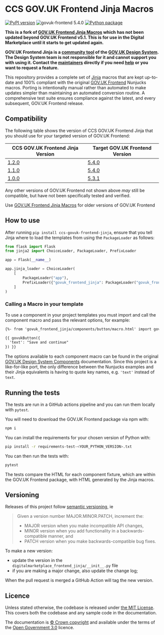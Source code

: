 # CCS GOV.UK Frontend Jinja Macros

[![PyPI version](https://badge.fury.io/py/ccs-govuk-frontend-jinja.svg)](https://pypi.org/project/ccs-govuk-frontend-jinja/)
![govuk-frontend 5.4.0](https://img.shields.io/badge/govuk--frontend%20version-5.4.0-005EA5?logo=gov.uk&style=flat)
[![Python package](https://github.com/tim-s-ccs/ccs-govuk-frontend-jinja/actions/workflows/python-package.yml/badge.svg)](https://github.com/tim-s-ccs/ccs-govuk-frontend-jinja/actions/workflows/python-package.yml)

**This is a fork of [GOV.UK Frontend Jinja Macros](https://github.com/LandRegistry/govuk-frontend-jinja) which has not been updated beyond GOV.UK Frontend v5.1. This is for use in the Digital Marketplace until it starts to get updated again.**

**GOV.UK Frontend Jinja is a [community tool](https://design-system.service.gov.uk/community/resources-and-tools/) of the [GOV.UK Design System](https://design-system.service.gov.uk/). The Design System team is not responsible for it and cannot support you with using it. Contact the [maintainers](#contributors) directly if you need [help](#support) or you want to request a feature.**

This repository provides a complete set of [Jinja](https://jinja.palletsprojects.com/) macros that are kept up-to-date and 100% compliant with the original [GOV.UK Frontend](https://github.com/alphagov/govuk-frontend) Nunjucks macros. Porting is intentionally manual rather than automated to make updates simpler than maintaining an automated conversion routine. A comprehensive test suite ensures compliance against the latest, and every subsequent, GOV.UK Frontend release.


## Compatibility

The following table shows the version of CCS GOV.UK Frontend Jinja that you should use for your targeted version of GOV.UK Frontend:

| CCS GOV.UK Frontend Jinja Version | Target GOV.UK Frontend Version |
| ----------------------------- | ------------------------------ |
| [1.2.0](https://github.com/tim-s-ccs/ccs-govuk-frontend-jinja/releases/tag/1.2.0) | [5.4.0](https://github.com/alphagov/govuk-frontend/releases/tag/v5.4.0) |
| [1.1.0](https://github.com/tim-s-ccs/ccs-govuk-frontend-jinja/releases/tag/1.1.0) | [5.4.0](https://github.com/alphagov/govuk-frontend/releases/tag/v5.4.0) |
| [1.0.0](https://github.com/tim-s-ccs/ccs-govuk-frontend-jinja/releases/tag/1.0.0) | [5.3.1](https://github.com/alphagov/govuk-frontend/releases/tag/v5.3.1) |

Any other versions of GOV.UK Frontend not shown above _may_ still be compatible, but have not been specifically tested and verified.

Use [GOV.UK Frontend Jinja Macros](https://github.com/LandRegistry/govuk-frontend-jinja) for older versions of GOV.UK Frontend

## How to use

After running `pip install ccs-govuk-frontend-jinja`, ensure that you tell Jinja where to load the templates from using the `PackageLoader` as follows:

```python
from flask import Flask
from jinja2 import ChoiceLoader, PackageLoader, PrefixLoader

app = Flask(__name__)

app.jinja_loader = ChoiceLoader(
    [
        PackageLoader("app"),
        PrefixLoader({"govuk_frontend_jinja": PackageLoader("govuk_frontend_jinja")}),
    ]
)
```

### Calling a Macro in your template

To use a component in your project templates you must import and call the component macro and pass the relevant options, for example:

```html
{%- from 'govuk_frontend_jinja/components/button/macro.html' import govukButton -%}

{{ govukButton({
  'text': "Save and continue"
}) }}
```

The options available to each component macro can be found in the original [GOV.UK Design System Components](https://design-system.service.gov.uk/components/) documentation. Since this project is a like-for-like port, the only difference between the Nunjucks examples and their Jinja equivalents is having to quote key names, e.g. `'text'` instead of `text`.

## Running the tests

The tests are run in a GitHub actions pipeline and you can run them locally with `pytest`.

You will need to download the GOV.UK Frontend package via npm with:

```bash
npm i
```

You can install the requirements for your chosen version of Python with:

```bash
pip install -r requirements-test-<YOUR_PYTHON_VERSION>.txt
```

You can then run the tests with:

```bash
pytest
```

The tests compare the HTML for each component fixture, which are within the GOV.UK Frontend package, with HTML generated by the Jinja macros.

## Versioning

Releases of this project follow [semantic versioning](http://semver.org/), ie
> Given a version number MAJOR.MINOR.PATCH, increment the:
>
> - MAJOR version when you make incompatible API changes,
> - MINOR version when you add functionality in a backwards-compatible manner, and
> - PATCH version when you make backwards-compatible bug fixes.

To make a new version:
- update the version in the `digitalmarketplace_frontend_jinja/__init__.py` file
- if you are making a major change, also update the change log;

When the pull request is merged a GitHub Action will tag the new version.

## Licence

Unless stated otherwise, the codebase is released under [the MIT License][mit].
This covers both the codebase and any sample code in the documentation.

The documentation is [&copy; Crown copyright][copyright] and available under the terms
of the [Open Government 3.0][ogl] licence.

[mit]: LICENCE
[copyright]: http://www.nationalarchives.gov.uk/information-management/re-using-public-sector-information/uk-government-licensing-framework/crown-copyright/
[ogl]: http://www.nationalarchives.gov.uk/doc/open-government-licence/version/3/
